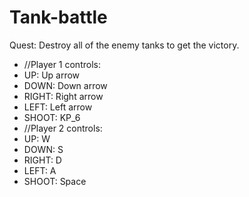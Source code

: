 # Tank-battle
Quest: Destroy all of the enemy tanks to get the victory.
- //Player 1 controls:
- UP: Up arrow 
- DOWN: Down arrow 
- RIGHT: Right arrow 
- LEFT: Left arrow 
- SHOOT: KP_6
- //Player 2 controls:
- UP: W
- DOWN: S
- RIGHT: D
- LEFT: A
- SHOOT: Space

 
